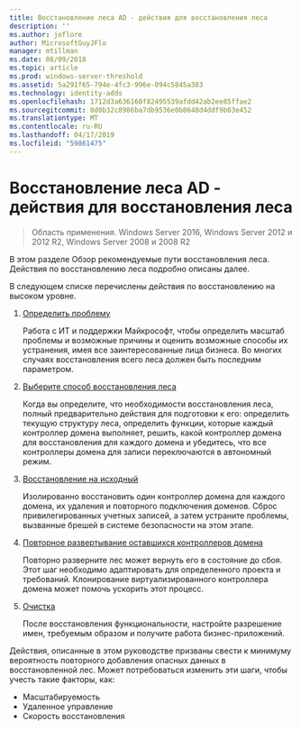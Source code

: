 ```yaml
---
title: Восстановление леса AD - действия для восстановления леса
description: ''
ms.author: joflore
author: MicrosoftGuyJFlo
manager: mtillman
ms.date: 08/09/2018
ms.topic: article
ms.prod: windows-server-threshold
ms.assetid: 5a291f65-794e-4fc3-996e-094c5845a383
ms.technology: identity-adds
ms.openlocfilehash: 1712d3a636160f82495539afdd42ab2ee85ffae2
ms.sourcegitcommit: 0d0b32c8986ba7db9536e0b8648d4ddf9b03e452
ms.translationtype: MT
ms.contentlocale: ru-RU
ms.lasthandoff: 04/17/2019
ms.locfileid: "59861475"
---
```

# <a name="ad-forest-recovery---steps-for-restoring-the-forest"></a>Восстановление леса AD - действия для восстановления леса

>Область применения. Windows Server 2016, Windows Server 2012 и 2012 R2, Windows Server 2008 и 2008 R2

В этом разделе Обзор рекомендуемые пути восстановления леса. Действия по восстановлению леса подробно описаны далее.  
  
В следующем списке перечислены действия по восстановлению на высоком уровне.  
  
1. [Определить проблему](AD-Forest-Recovery-Identify-the-Problem.md)  

   Работа с ИТ и поддержки Майкрософт, чтобы определить масштаб проблемы и возможные причины и оценить возможные способы их устранения, имея все заинтересованные лица бизнеса. Во многих случаях восстановления всего леса должен быть последним параметром.  
  
2. [Выберите способ восстановления леса](AD-Forest-Recovery-Determine-how-to-Recover.md)  

   Когда вы определите, что необходимости восстановления леса, полный предварительно действия для подготовки к его: определить текущую структуру леса, определить функции, которые каждый контроллер домена выполняет, решить, какой контроллер домена для восстановления для каждого домена и убедитесь, что все контроллеры домена для записи переключаются в автономный режим.  

3. [Восстановление на исходный](AD-Forest-Recovery-Perform-initial-recovery.md)  

   Изолированно восстановить один контроллер домена для каждого домена, их удаления и повторного подключения доменов. Сброс привилегированных учетных записей, а затем устраните проблемы, вызванные брешей в системе безопасности на этом этапе.  
  
4. [Повторное развертывание оставшихся контроллеров домена](AD-Forest-Recovery-Restore-Additional-DCs.md)  

   Повторно разверните лес может вернуть его в состояние до сбоя. Этот шаг необходимо адаптировать для определенного проекта и требований. Клонирование виртуализированного контроллера домена может помочь ускорить этот процесс.  

5. [Очистка](AD-Forest-Recovery-Cleanup.md)  

   После восстановления функциональности, настройте разрешение имен, требуемым образом и получите работа бизнес-приложений.  

Действия, описанные в этом руководстве призваны свести к минимуму вероятность повторного добавления опасных данных в восстановленной лес. Может потребоваться изменить эти шаги, чтобы учесть такие факторы, как:  
  
- Масштабируемость  
- Удаленное управление  
- Скорость восстановления  
